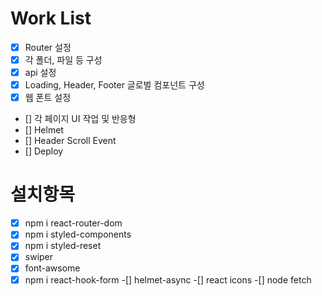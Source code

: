 # Work List
- [x] Router 설정
- [x] 각 폴더, 파일 등 구성
- [x] api 설정
- [x] Loading, Header, Footer 글로벌 컴포넌트 구성
- [x] 웹 폰트 설정
- [] 각 페이지 UI 작업 및 반응형
- [] Helmet
- [] Header Scroll Event
- [] Deploy

# 설치항목

-[x] npm i react-router-dom
-[x] npm i styled-components
-[x] npm i styled-reset
-[x] swiper
-[x] font-awsome
-[x] npm i react-hook-form
-[] helmet-async
-[] react icons
-[] node fetch